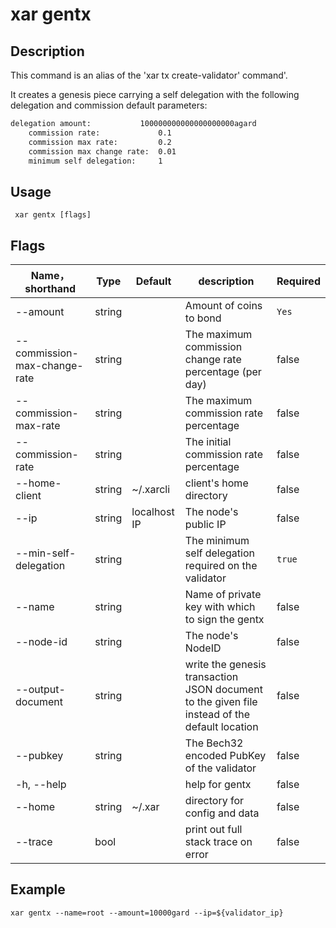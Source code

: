 # xar gentx

## Description

This command is an alias of the 'xar tx create-validator' command'.

It creates a genesis piece carrying a self delegation with the
following delegation and commission default parameters:

```txt
delegation amount:           100000000000000000000agard
	commission rate:             0.1
	commission max rate:         0.2
	commission max change rate:  0.01
	minimum self delegation:     1
```

## Usage

```shell
 xar gentx [flags]
```

## Flags

| Name，shorthand               | Type  | Default        | description                                         | Required  |
| ---------------------------- | ------ | -------------- | ------------------------------------- | -------- |
| --amount                     | string |                |  Amount of coins to bond                | `Yes`     |
| --commission-max-change-rate | string |                | The maximum commission change rate percentage (per day) | false  |
| --commission-max-rate        | string |                | The maximum commission rate percentage           | false  |
| --commission-rate            | string |                | The initial commission rate percentage           | false  |
| --home-client                | string | ~/.xarcli | client's home directory        | false  |
| --ip                         | string | localhost IP   | The node's public IP                             | false  |
| --min-self-delegation        | string |                | The minimum self delegation required on the validator  | `true`     |
| --name                       | string |                | Name of private key with which to sign the gentx   | false  |
| --node-id                    | string |            | The node's NodeID                                  | false  |
| --output-document            | string |                | write the genesis transaction JSON document to the given file instead of the default location| false  |
| --pubkey                     | string |                | The Bech32 encoded PubKey of the validator                   | false  |
| -h, --help                   |        |                | help for gentx                               | false  |
| --home                       | string | ~/.xar    | directory for config and data                     | false  |
| --trace                      | bool   |                | print out full stack trace on error         | false  |

## Example

`xar gentx --name=root --amount=10000gard --ip=${validator_ip}`
